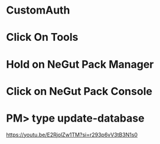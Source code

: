 # CustomAuth

# Click On Tools 
# Hold on NeGut Pack Manager
# Click on NeGut Pack Console
# PM> type update-database
https://youtu.be/E2RjolZw1TM?si=r293p6vV3tB3N1s0
